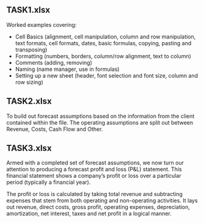 ## TASK1.xlsx
Worked examples covering:

- Cell Basics (alignment, cell manipulation, column and row manipulation, text formats, cell formats, dates, basic formulas, copying, pasting and transposing)
- Formatting (numbers, borders, column/row alignment, text to column)
- Comments (adding, removing)
- Naming (name manager, use in formulas)
- Setting up a new sheet (header, font selection and font size, column and row sizing)

## TASK2.xlsx
To build out forecast assumptions based on the information from the client contained within the file. The operating assumptions are split out between Revenue, Costs, Cash Flow and Other.

## TASK3.xlsx
Armed with a completed set of forecast assumptions, we now turn our attention to producing a forecast profit and loss (P&L) statement. This financial statement shows a company’s profit or loss over a particular period (typically a financial year). 

The profit or loss is calculated by taking total revenue and subtracting expenses that stem from both operating and non-operating activities. It lays out revenue, direct costs, gross profit, operating expenses, depreciation, amortization, net interest, taxes and net profit in a logical manner. 

